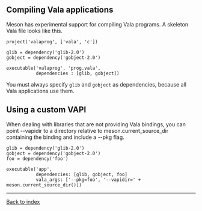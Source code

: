 ## Compiling Vala applications

Meson has experimental support for compiling Vala programs. A skeleton Vala file looks like this.

    project('valaprog', ['vala', 'c'])
    
    glib = dependency('glib-2.0')
    gobject = dependency('gobject-2.0')

    executable('valaprog', 'prog.vala',
               dependencies : [glib, gobject])

You must always specify `glib` and `gobject` as dependencies, because all Vala applications use them.

## Using a custom VAPI

When dealing with libraries that are not providing Vala bindings, you can point --vapidir to a directory relative to meson.current_source_dir containing the binding and include a --pkg flag.

    glib = dependency('glib-2.0')
    gobject = dependency('gobject-2.0')
    foo = dependency('foo')
    
    executable('app',
               dependencies: [glib, gobject, foo]
               vala_args: ['--pkg=foo', '--vapidir=' + meson.current_source_dir()])

---

[Back to index](Manual)
